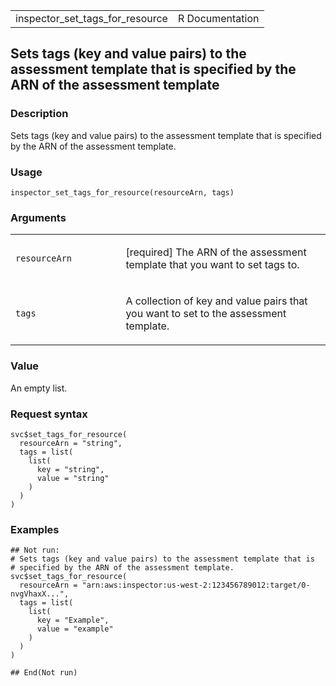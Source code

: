 <table style="width: 100%;">
<tbody>
<tr class="odd">
<td>inspector_set_tags_for_resource</td>
<td style="text-align: right;">R Documentation</td>
</tr>
</tbody>
</table>

## Sets tags (key and value pairs) to the assessment template that is specified by the ARN of the assessment template

### Description

Sets tags (key and value pairs) to the assessment template that is
specified by the ARN of the assessment template.

### Usage

    inspector_set_tags_for_resource(resourceArn, tags)

### Arguments

<table>
<colgroup>
<col style="width: 35%" />
<col style="width: 65%" />
</colgroup>
<tbody>
<tr class="odd">
<td><code
id="inspector_set_tags_for_resource_:_resourceArn">resourceArn</code></td>
<td><p>[required] The ARN of the assessment template that you want to
set tags to.</p></td>
</tr>
<tr class="even">
<td><code id="inspector_set_tags_for_resource_:_tags">tags</code></td>
<td><p>A collection of key and value pairs that you want to set to the
assessment template.</p></td>
</tr>
</tbody>
</table>

### Value

An empty list.

### Request syntax

    svc$set_tags_for_resource(
      resourceArn = "string",
      tags = list(
        list(
          key = "string",
          value = "string"
        )
      )
    )

### Examples

    ## Not run: 
    # Sets tags (key and value pairs) to the assessment template that is
    # specified by the ARN of the assessment template.
    svc$set_tags_for_resource(
      resourceArn = "arn:aws:inspector:us-west-2:123456789012:target/0-nvgVhaxX...",
      tags = list(
        list(
          key = "Example",
          value = "example"
        )
      )
    )

    ## End(Not run)
